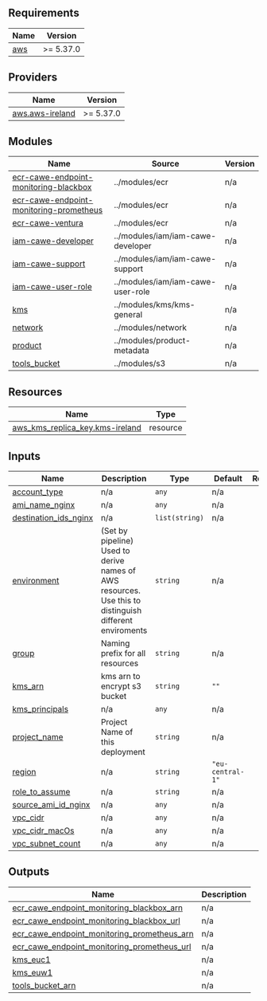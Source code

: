 <!-- BEGIN_TF_DOCS -->
## Requirements

| Name | Version |
|------|---------|
| <a name="requirement_aws"></a> [aws](#requirement\_aws) | >= 5.37.0 |

## Providers

| Name | Version |
|------|---------|
| <a name="provider_aws.aws-ireland"></a> [aws.aws-ireland](#provider\_aws.aws-ireland) | >= 5.37.0 |

## Modules

| Name | Source | Version |
|------|--------|---------|
| <a name="module_ecr-cawe-endpoint-monitoring-blackbox"></a> [ecr-cawe-endpoint-monitoring-blackbox](#module\_ecr-cawe-endpoint-monitoring-blackbox) | ../modules/ecr | n/a |
| <a name="module_ecr-cawe-endpoint-monitoring-prometheus"></a> [ecr-cawe-endpoint-monitoring-prometheus](#module\_ecr-cawe-endpoint-monitoring-prometheus) | ../modules/ecr | n/a |
| <a name="module_ecr-cawe-ventura"></a> [ecr-cawe-ventura](#module\_ecr-cawe-ventura) | ../modules/ecr | n/a |
| <a name="module_iam-cawe-developer"></a> [iam-cawe-developer](#module\_iam-cawe-developer) | ../modules/iam/iam-cawe-developer | n/a |
| <a name="module_iam-cawe-support"></a> [iam-cawe-support](#module\_iam-cawe-support) | ../modules/iam/iam-cawe-support | n/a |
| <a name="module_iam-cawe-user-role"></a> [iam-cawe-user-role](#module\_iam-cawe-user-role) | ../modules/iam/iam-cawe-user-role | n/a |
| <a name="module_kms"></a> [kms](#module\_kms) | ../modules/kms/kms-general | n/a |
| <a name="module_network"></a> [network](#module\_network) | ../modules/network | n/a |
| <a name="module_product"></a> [product](#module\_product) | ../modules/product-metadata | n/a |
| <a name="module_tools_bucket"></a> [tools\_bucket](#module\_tools\_bucket) | ../modules/s3 | n/a |

## Resources

| Name | Type |
|------|------|
| [aws_kms_replica_key.kms-ireland](https://registry.terraform.io/providers/hashicorp/aws/latest/docs/resources/kms_replica_key) | resource |

## Inputs

| Name | Description | Type | Default | Required |
|------|-------------|------|---------|:--------:|
| <a name="input_account_type"></a> [account\_type](#input\_account\_type) | n/a | `any` | n/a | yes |
| <a name="input_ami_name_nginx"></a> [ami\_name\_nginx](#input\_ami\_name\_nginx) | n/a | `any` | n/a | yes |
| <a name="input_destination_ids_nginx"></a> [destination\_ids\_nginx](#input\_destination\_ids\_nginx) | n/a | `list(string)` | n/a | yes |
| <a name="input_environment"></a> [environment](#input\_environment) | (Set by pipeline) Used to derive names of AWS resources. Use this to distinguish different enviroments | `string` | n/a | yes |
| <a name="input_group"></a> [group](#input\_group) | Naming prefix for all resources | `string` | n/a | yes |
| <a name="input_kms_arn"></a> [kms\_arn](#input\_kms\_arn) | kms arn to encrypt s3 bucket | `string` | `""` | no |
| <a name="input_kms_principals"></a> [kms\_principals](#input\_kms\_principals) | n/a | `any` | n/a | yes |
| <a name="input_project_name"></a> [project\_name](#input\_project\_name) | Project Name of this deployment | `string` | n/a | yes |
| <a name="input_region"></a> [region](#input\_region) | n/a | `string` | `"eu-central-1"` | no |
| <a name="input_role_to_assume"></a> [role\_to\_assume](#input\_role\_to\_assume) | n/a | `string` | n/a | yes |
| <a name="input_source_ami_id_nginx"></a> [source\_ami\_id\_nginx](#input\_source\_ami\_id\_nginx) | n/a | `any` | n/a | yes |
| <a name="input_vpc_cidr"></a> [vpc\_cidr](#input\_vpc\_cidr) | n/a | `any` | n/a | yes |
| <a name="input_vpc_cidr_macOs"></a> [vpc\_cidr\_macOs](#input\_vpc\_cidr\_macOs) | n/a | `any` | n/a | yes |
| <a name="input_vpc_subnet_count"></a> [vpc\_subnet\_count](#input\_vpc\_subnet\_count) | n/a | `any` | n/a | yes |

## Outputs

| Name | Description |
|------|-------------|
| <a name="output_ecr_cawe_endpoint_monitoring_blackbox_arn"></a> [ecr\_cawe\_endpoint\_monitoring\_blackbox\_arn](#output\_ecr\_cawe\_endpoint\_monitoring\_blackbox\_arn) | n/a |
| <a name="output_ecr_cawe_endpoint_monitoring_blackbox_url"></a> [ecr\_cawe\_endpoint\_monitoring\_blackbox\_url](#output\_ecr\_cawe\_endpoint\_monitoring\_blackbox\_url) | n/a |
| <a name="output_ecr_cawe_endpoint_monitoring_prometheus_arn"></a> [ecr\_cawe\_endpoint\_monitoring\_prometheus\_arn](#output\_ecr\_cawe\_endpoint\_monitoring\_prometheus\_arn) | n/a |
| <a name="output_ecr_cawe_endpoint_monitoring_prometheus_url"></a> [ecr\_cawe\_endpoint\_monitoring\_prometheus\_url](#output\_ecr\_cawe\_endpoint\_monitoring\_prometheus\_url) | n/a |
| <a name="output_kms_euc1"></a> [kms\_euc1](#output\_kms\_euc1) | n/a |
| <a name="output_kms_euw1"></a> [kms\_euw1](#output\_kms\_euw1) | n/a |
| <a name="output_tools_bucket_arn"></a> [tools\_bucket\_arn](#output\_tools\_bucket\_arn) | n/a |
<!-- END_TF_DOCS -->
